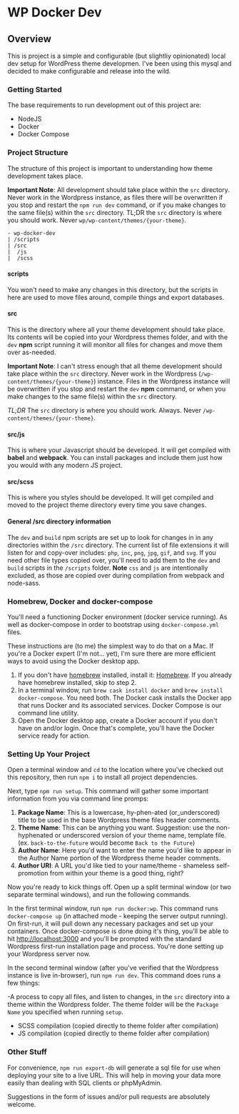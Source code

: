 # WP Docker Dev

## Overview

This is project is a simple and configurable (but slightliy opinionated) local
dev setup for WordPress theme developmen. I've been using this mysql and
decided to make configurable and release into the wild.

### Getting Started

The base requirements to run development out of this project are:

- NodeJS
- Docker
- Docker Compose

### Project Structure

The structure of this project is important to understanding how theme development takes place.

**Important Note**: All development should take place within the `src` directory. Never work in the Wordpress instance, as files there will be overwritten if you stop and restart the `npm run dev` command, or if you make changes to the same file(s) within the `src` directory. TL;DR the `src` directory is where you should work. Never `wp/wp-content/themes/{your-theme}`.

```
- wp-docker-dev
| /scripts
| /src
|  /js
|  /scss
```

#### scripts

You won't need to make any changes in this directory, but the scripts in here are used to move files around, compile things and export databases.

#### src

This is the directory where all your theme development should take place. Its contents will be copied into your Wordpress themes folder, and with the `dev` **npm** script running it will monitor all files for changes and move them over as-needed. 

**Important Note**: I can't stress enough that all theme development should take place within the `src` directory. Never work in the Wordpress (`/wp-content/themes/{your-theme}`) instance. Files in the Wordpress instance will be overwritten if you stop and restart the `dev` **npm** command, or when you make changes to the same file(s) within the `src` directory. 

*TL;DR* The `src` directory is where you should work. Always. Never `/wp-content/themes/{your-theme}`.

#### src/js

This is where your Javascript should be developed. It will get compiled with **babel** and **webpack**. You can install packages and include them just how you would with any modern JS project.

#### src/scss

This is where you styles should be developed. It will get compiled and moved to the project theme directory every time you save changes.

#### General /src directory information

The `dev` and `build` npm scripts are set up to look for changes in in any directories within the `/src` directory. The current list of file extensions it will listen for and copy-over includes: `php`, `inc`, `png`, `jpg`, `gif`, and `svg`. If you need other file types copied over, you'll need to add them to the `dev` and `build` scripts in the `/scripts` folder. **Note** `css` and `js` are intentionally excluded, as those are copied over during compilation from webpack and node-sass.

### Homebrew, Docker and docker-compose

You'll need a functioning Docker environment (docker service running). As well
as docker-compose in order to bootstrap using `docker-compose.yml` files.

These instructions are (to me) the simplest way to do that on a Mac. If you're
a Docker expert (I'm not... yet), I'm sure there are more efficient ways to avoid
using the Docker desktop app.

1. If you don't have [homebrew](https://brew.sh/) installed, install it:
[Homebrew](https://brew.sh/). If you already have homebrew installed,
skip to step 2.
2. In a terminal window, run `brew cask install docker` and
`brew install docker-compose`. You need both. The Docker cask installs the Docker
app that runs Docker and its associated services. Docker Compose is our command
line utility.
3. Open the Docker desktop app, create a Docker account if you don't have on
and/or login. Once that's complete, you'll have the Docker service ready for
action.

### Setting Up Your Project

Open a terminal window and `cd` to the location where you've checked out this
repository, then run `npm i` to install all project dependencies.

Next, type `npm run setup`. This command will gather some important information
from you via command line promps:

1. **Package Name**: This is a lowercase, hy-phen-ated (or_underscored) title to be used
in the base Wordpress theme files header comments.
2. **Theme Name**: This can be anything you want. Suggestion: use the non-hyphenated
or underscored version of your theme name, template file.
(ex. `back-to-the-future` would become `Back to the Future`)
3. **Author Name**: Here you'd want to enter the name you'd like to appear in the
Author Name portion of the Wordpress theme header comments.
4. **Author URI**: A URL you'd like tied to your name/theme - shameless self-promotion
from within your theme is a good thing, right?

Now you're ready to kick things off. Open up a split terminal window (or two separate terminal windows), and run the following commands.

In the first terminal window, run `npm run docker:wp`. This command runs `docker-compose up` (in attached mode - keeping the server output running). On first-run, it will pull down any necessary packages and set up your containers. Once docker-compose is done doing it's thing, you'll be able to hit [http://localhost:3000](http://localhost:3000) and you'll be prompted with the standard Wordpress first-run installation page and process. You're done setting up your Wordpress server now.

In the second terminal window (after you've verified that the Wordpress instance is live in-browser), run `npm run dev`. This command does runs a few things: 

-A process to copy all files, and listen to changes, in the `src` directory into a theme within the Wordpress folder. The theme folder will be the `Package Name` you specified when running `setup`.
- SCSS compilation (copied directly to theme folder after compilation)
- JS compilation (copied directly to theme folder after compilation)


### Other Stuff

For convenience, `npm run export-db` will generate a sql file for use when deploying your site to a live URL. This will help in moving your data more easily than dealing with SQL clients or phpMyAdmin.

Suggestions in the form of issues and/or pull requests are absolutely welcome.